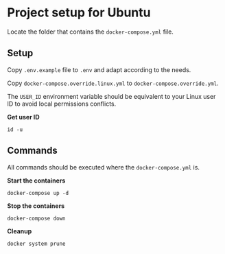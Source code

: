 # Project setup for Ubuntu

Locate the folder that contains the `docker-compose.yml` file.

## Setup

Copy `.env.example` file to `.env` and adapt according to the needs.

Copy `docker-compose.override.linux.yml` to `docker-compose.override.yml`.

The `USER_ID` environment variable should be equivalent to your Linux user ID to avoid local permissions conflicts.

**Get user ID**

```
id -u
```

## Commands

All commands should be executed where the `docker-compose.yml` is.

**Start the containers**

```
docker-compose up -d
```

**Stop the containers**

```
docker-compose down
```

**Cleanup**

```
docker system prune
```
